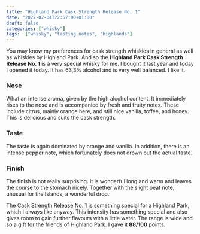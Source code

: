 ```yaml
---
title: "Highland Park Cask Strength Release No. 1"
date: "2022-02-04T22:57:00+01:00"
draft: false
categories: ["whisky"]
tags:  ["whisky", "tasting notes", "highlands"]
---
```


You may know my preferences for cask strength whiskies in general as well as whiskies by Highland Park. And so the **Highland Park Cask Strength Release No. 1** is a very special whisky for me. I bought it last year and today I opened it today. It has 63,3% alcohol and is very well balanced. I like it.

### Nose

What an intense aroma, given by the high alcohol content. It immediately rises to the nose and is accompanied by fresh and fruity notes. These include citrus, mainly orange here, and still nice vanilla, toffee, and honey. This is delicious and suits the cask strength.

### Taste

The taste is again dominated by orange and vanilla. In addition, there is an intense pepper note, which fortunately does not drown out the actual taste.

### Finish

The finish is not really surprising. It is wonderful long and warm and leaves the course to the stomach nicely. Together with the slight peat note, unusual for the Islands, a wonderful drop.

The Cask Strength Release No. 1 is something special for a Highland Park, which I always like anyway. This intensity has something special and also gives room to gain further flavours with a little water. The range is wide and so a gift for the friends of Highland Park. I gave it **88/100** points.
